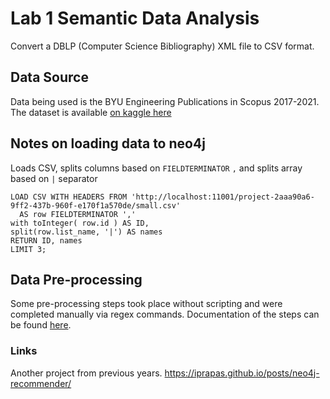 # Lab 1 Semantic Data Analysis
Convert a DBLP (Computer Science Bibliography) XML file to CSV format.

## Data Source
Data being used is the BYU Engineering Publications in Scopus 2017-2021. The dataset is available 
[on kaggle here](https://www.kaggle.com/dpixton/byu-engineering-publications-in-scopus-201721/version/1)

## Notes on loading data to neo4j

Loads CSV, splits columns based on `FIELDTERMINATOR` `,` and splits array based on `|` separator
```cypher
LOAD CSV WITH HEADERS FROM 'http://localhost:11001/project-2aaa90a6-9ff2-437b-960f-e170f1a570de/small.csv'
  AS row FIELDTERMINATOR ','
with toInteger( row.id ) AS ID,
split(row.list_name, '|') AS names
RETURN ID, names
LIMIT 3;
```

## Data Pre-processing
Some pre-processing steps took place without scripting and were completed manually via regex commands. Documentation of the steps can be found [here](docs/PRE-PROCESS-STEPS.md).

### Links
Another project from previous years.
https://iprapas.github.io/posts/neo4j-recommender/
